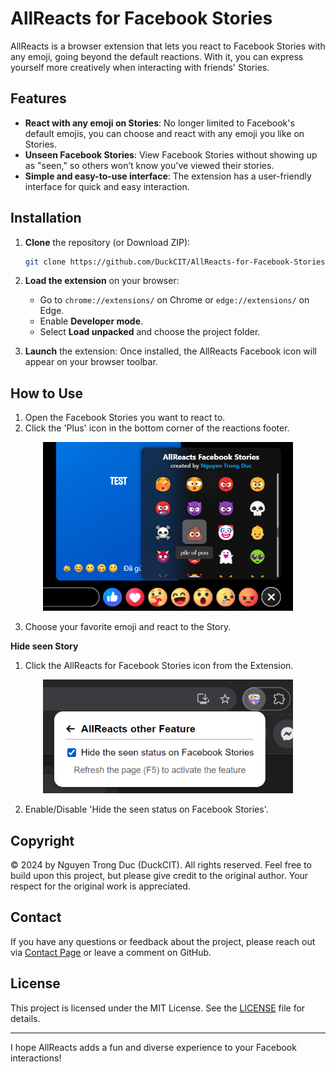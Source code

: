 # AllReacts for Facebook Stories
AllReacts is a browser extension that lets you react to Facebook Stories with any emoji, going beyond the default reactions. With it, you can express yourself more creatively when interacting with friends' Stories.

## Features

- **React with any emoji on Stories**: No longer limited to Facebook's default emojis, you can choose and react with any emoji you like on Stories.
- **Unseen Facebook Stories**: View Facebook Stories without showing up as "seen," so others won’t know you've viewed their stories.
- **Simple and easy-to-use interface**: The extension has a user-friendly interface for quick and easy interaction.

## Installation

1. **Clone** the repository (or Download ZIP):
    ```bash
    git clone https://github.com/DuckCIT/AllReacts-for-Facebook-Stories.git
    ```
2. **Load the extension** on your browser:
   - Go to `chrome://extensions/` on Chrome or `edge://extensions/` on Edge.
   - Enable **Developer mode**.
   - Select **Load unpacked** and choose the project folder.

3. **Launch** the extension: Once installed, the AllReacts Facebook icon will appear on your browser toolbar.

## How to Use

1. Open the Facebook Stories you want to react to.
2. Click the 'Plus' icon in the bottom corner of the reactions footer.
<div align="center">
  <img src="screenshot/shot-1.png" width="400"/>
</div>

3. Choose your favorite emoji and react to the Story.

**Hide seen Story**

1. Click the AllReacts for Facebook Stories icon from the Extension.
<div align="center">
  <img src="screenshot/shot-2.png" width="400"/>
</div>

2. Enable/Disable 'Hide the seen status on Facebook Stories'.

## Copyright

© 2024 by Nguyen Trong Duc (DuckCIT). All rights reserved. Feel free to build upon this project, but please give credit to the original author. Your respect for the original work is appreciated.

## Contact

If you have any questions or feedback about the project, please reach out via [Contact Page](https://duckcit.me) or leave a comment on GitHub.

## License

This project is licensed under the MIT License. See the [LICENSE](LICENSE) file for details.

---

I hope AllReacts adds a fun and diverse experience to your Facebook interactions!